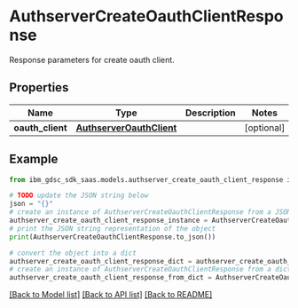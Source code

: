 # AuthserverCreateOauthClientResponse

Response parameters for create oauth client.

## Properties

Name | Type | Description | Notes
------------ | ------------- | ------------- | -------------
**oauth_client** | [**AuthserverOauthClient**](AuthserverOauthClient.md) |  | [optional] 

## Example

```python
from ibm_gdsc_sdk_saas.models.authserver_create_oauth_client_response import AuthserverCreateOauthClientResponse

# TODO update the JSON string below
json = "{}"
# create an instance of AuthserverCreateOauthClientResponse from a JSON string
authserver_create_oauth_client_response_instance = AuthserverCreateOauthClientResponse.from_json(json)
# print the JSON string representation of the object
print(AuthserverCreateOauthClientResponse.to_json())

# convert the object into a dict
authserver_create_oauth_client_response_dict = authserver_create_oauth_client_response_instance.to_dict()
# create an instance of AuthserverCreateOauthClientResponse from a dict
authserver_create_oauth_client_response_from_dict = AuthserverCreateOauthClientResponse.from_dict(authserver_create_oauth_client_response_dict)
```
[[Back to Model list]](../README.md#documentation-for-models) [[Back to API list]](../README.md#documentation-for-api-endpoints) [[Back to README]](../README.md)


